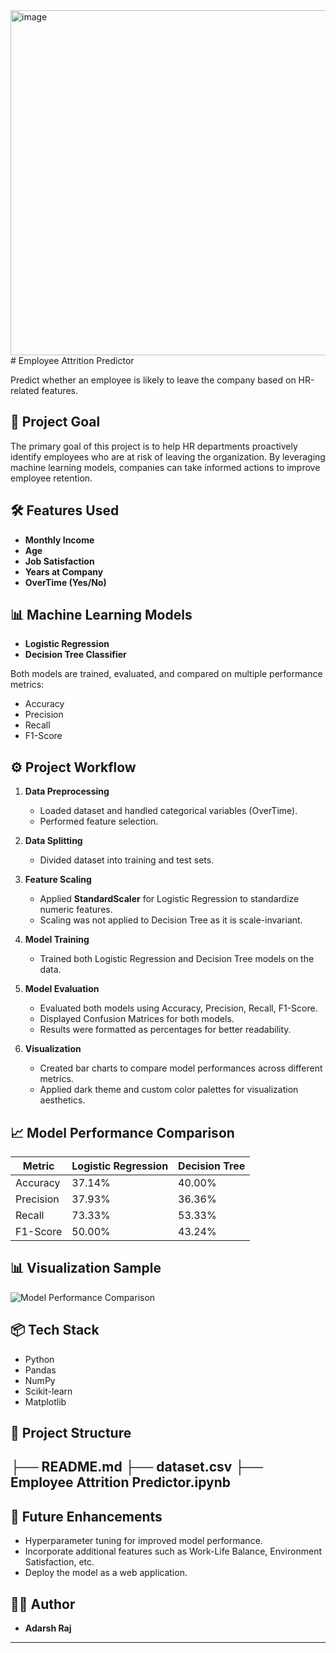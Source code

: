 <img width="845" height="552" alt="image" src="https://github.com/user-attachments/assets/8446d498-89ba-4211-a368-f81b1671d966" />
# Employee Attrition Predictor

Predict whether an employee is likely to leave the company based on HR-related features.

## 🚀 Project Goal
The primary goal of this project is to help HR departments proactively identify employees who are at risk of leaving the organization. By leveraging machine learning models, companies can take informed actions to improve employee retention.

## 🛠️ Features Used
- **Monthly Income**
- **Age**
- **Job Satisfaction**
- **Years at Company**
- **OverTime (Yes/No)**

## 📊 Machine Learning Models
- **Logistic Regression**
- **Decision Tree Classifier**

Both models are trained, evaluated, and compared on multiple performance metrics:
- Accuracy
- Precision
- Recall
- F1-Score

## ⚙️ Project Workflow
1. **Data Preprocessing**
   - Loaded dataset and handled categorical variables (OverTime).
   - Performed feature selection.

2. **Data Splitting**
   - Divided dataset into training and test sets.

3. **Feature Scaling**
   - Applied **StandardScaler** for Logistic Regression to standardize numeric features.
   - Scaling was not applied to Decision Tree as it is scale-invariant.

4. **Model Training**
   - Trained both Logistic Regression and Decision Tree models on the data.

5. **Model Evaluation**
   - Evaluated both models using Accuracy, Precision, Recall, F1-Score.
   - Displayed Confusion Matrices for both models.
   - Results were formatted as percentages for better readability.

6. **Visualization**
   - Created bar charts to compare model performances across different metrics.
   - Applied dark theme and custom color palettes for visualization aesthetics.

## 📈 Model Performance Comparison

| Metric     | Logistic Regression | Decision Tree |
|------------|---------------------|---------------|
| Accuracy   | 37.14%              | 40.00%        |
| Precision  | 37.93%              | 36.36%        |
| Recall     | 73.33%              | 53.33%        |
| F1-Score   | 50.00%              | 43.24%        |



## 📊 Visualization Sample
![Model Performance Comparison](<img width="845" height="552" alt="image" src="https://github.com/user-attachments/assets/7fa45ca3-b1ab-429a-8216-8300ed8d55af" />)

## 📦 Tech Stack
- Python
- Pandas
- NumPy
- Scikit-learn
- Matplotlib

## 📂 Project Structure
├── README.md
├── dataset.csv
├── Employee Attrition Predictor.ipynb
---

## 🔮 Future Enhancements
- Hyperparameter tuning for improved model performance.
- Incorporate additional features such as Work-Life Balance, Environment Satisfaction, etc.
- Deploy the model as a web application.

## 👨‍💻 Author
- **Adarsh Raj**

---
